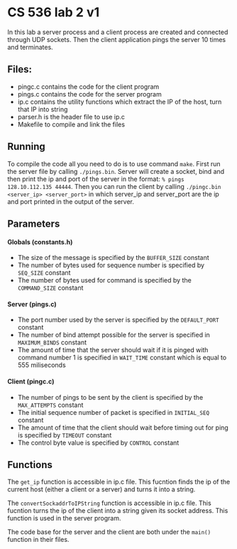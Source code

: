 # CS 536 lab 2 v1

In this lab a server process and a client process are created and connected through UDP sockets. Then the client application pings the server 10 times and terminates.

## Files:
- pingc.c contains the code for the client program
- pings.c contains the code for the server program
- ip.c contains the utility  functions which extract the IP of the host, turn that IP into string
- parser.h is the header file to use ip.c
- Makefile to compile and link the files

## Running
To compile the code all you need to do is to use command `make`. First run the server file by calling `./pings.bin`. Server will create a socket, bind and then print the ip and port of the server in the format: `% pings 128.10.112.135 44444`.
Then you can run the client by calling `./pingc.bin <server_ip> <server_port>` in which server_ip and server_port are the ip and port printed in the output of the server.

## Parameters

#### Globals (constants.h)
- The size of the message is specified by the `BUFFER_SIZE` constant
- The number of bytes used for sequence number is specified by `SEQ_SIZE` constant
- The number of bytes used for command is specified by the `COMMAND_SIZE` constant

#### Server (pings.c)
- The port number used by the server is specified by the `DEFAULT_PORT` constant
- The number of bind attempt possible for the server is specified in `MAXIMUM_BINDS` constant
- The amount of time that the server should wait if it is pinged with command number 1 is specified in `WAIT_TIME` constant which is equal to 555 miliseconds

#### Client (pingc.c)
- The number of pings to be sent by the client is specified by the `MAX_ATTEMPTS` constant
- The initial sequence number of packet is specified in `INITIAL_SEQ` constant
- The amount of time that the client should wait before timing out for ping is specified by `TIMEOUT` constant
- The control byte value is specified by `CONTROL` constant

## Functions
The `get_ip` function is accessible in ip.c file. This fucntion finds the ip of the current host (either a client or a server) and turns it into a string.

The `convertSockaddrToIPString` function is accessible in ip.c file. This fucntion turns the ip of the client into a string given its socket address. This function is used in the server program.

The code base for the server and the client are both under the `main()` function in their files.